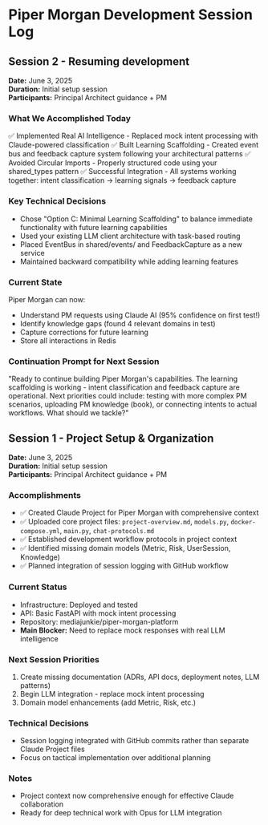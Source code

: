 # Piper Morgan Development Session Log

## Session 2 - Resuming development
**Date:** June 3, 2025  
**Duration:** Initial setup session  
**Participants:** Principal Architect guidance + PM

### What We Accomplished Today
✅ Implemented Real AI Intelligence - Replaced mock intent processing with Claude-powered classification
✅ Built Learning Scaffolding - Created event bus and feedback capture system following your architectural patterns
✅ Avoided Circular Imports - Properly structured code using your shared_types pattern
✅ Successful Integration - All systems working together: intent classification → learning signals → feedback capture

### Key Technical Decisions

* Chose "Option C: Minimal Learning Scaffolding" to balance immediate functionality with future learning capabilities
* Used your existing LLM client architecture with task-based routing
* Placed EventBus in shared/events/ and FeedbackCapture as a new service
* Maintained backward compatibility while adding learning features

### Current State
Piper Morgan can now:

* Understand PM requests using Claude AI (95% confidence on first test!)
* Identify knowledge gaps (found 4 relevant domains in test)
* Capture corrections for future learning
* Store all interactions in Redis

### Continuation Prompt for Next Session
"Ready to continue building Piper Morgan's capabilities. The learning scaffolding is working - intent classification and feedback capture are operational. Next priorities could include: testing with more complex PM scenarios, uploading PM knowledge (book), or connecting intents to actual workflows. What should we tackle?"


## Session 1 - Project Setup & Organization
**Date:** June 3, 2025  
**Duration:** Initial setup session  
**Participants:** Principal Architect guidance + PM

### Accomplishments
- ✅ Created Claude Project for Piper Morgan with comprehensive context
- ✅ Uploaded core project files: `project-overview.md`, `models.py`, `docker-compose.yml`, `main.py`, `chat-protocols.md`
- ✅ Established development workflow protocols in project context
- ✅ Identified missing domain models (Metric, Risk, UserSession, Knowledge)
- ✅ Planned integration of session logging with GitHub workflow

### Current Status
- Infrastructure: Deployed and tested
- API: Basic FastAPI with mock intent processing
- Repository: mediajunkie/piper-morgan-platform
- **Main Blocker:** Need to replace mock responses with real LLM intelligence

### Next Session Priorities
1. Create missing documentation (ADRs, API docs, deployment notes, LLM patterns)
2. Begin LLM integration - replace mock intent processing
3. Domain model enhancements (add Metric, Risk, etc.)

### Technical Decisions
- Session logging integrated with GitHub commits rather than separate Claude Project files
- Focus on tactical implementation over additional planning

### Notes
- Project context now comprehensive enough for effective Claude collaboration
- Ready for deep technical work with Opus for LLM integration
